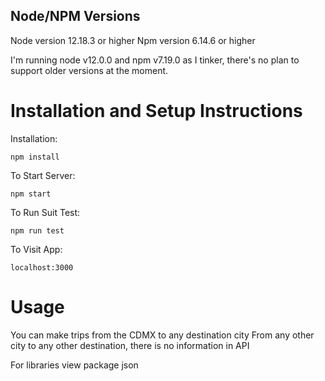 ## Node/NPM Versions

Node version 12.18.3 or higher
Npm version 6.14.6 or higher

I'm running node v12.0.0 and npm v7.19.0 as I tinker, there's no plan to
support older versions at the moment.

# Installation and Setup Instructions

Installation:

`npm install`

To Start Server:

`npm start`

To Run Suit Test:

`npm run test`

To Visit App:

`localhost:3000`

# Usage

You can make trips from the CDMX to any destination city
From any other city to any other destination, there is no information in API

For libraries view package json
